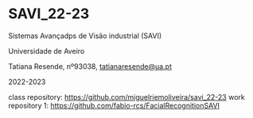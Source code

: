 # SAVI_22-23

Sistemas Avançadps de Visão industrial (SAVI)

Universidade de Aveiro

Tatiana Resende, nº93038, tatianaresende@ua.pt

2022-2023

class repository:
https://github.com/miguelriemoliveira/savi_22-23
work repository 1:
https://github.com/fabio-rcs/FacialRecognitionSAVI
